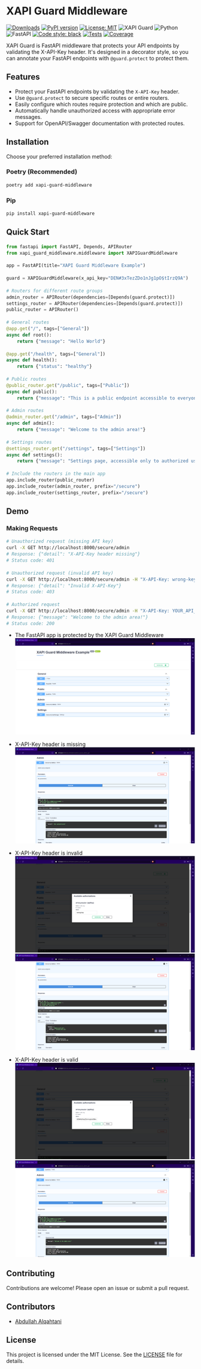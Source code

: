 # XAPI Guard Middleware

[![Downloads](https://img.shields.io/pypi/dm/xapi-guard-middleware)](https://pypi.org/project/xapi-guard-middleware/)
[![PyPI version](https://img.shields.io/pypi/v/xapi-guard-middleware
)](https://img.shields.io/pypi/v/xapi-guard-middleware)
[![License: MIT](https://img.shields.io/badge/License-MIT-yellow.svg)](https://opensource.org/licenses/MIT)
![XAPI Guard](https://img.shields.io/badge/XAPI_Guard-1.0.6-blue)
![Python](https://img.shields.io/badge/Python->=3.11,<4.0-blue)
![FastAPI](https://img.shields.io/badge/FastAPI->=0.109.0,<0.115.8-blue)
[![Code style: black](https://img.shields.io/badge/code%20style-black-000000.svg)](https://github.com/psf/black)
[![Tests](https://img.shields.io/badge/Tests-Pytest-green)](https://docs.pytest.org/)
[![Coverage](https://img.shields.io/badge/Coverage-100%25-brightgreen)](https://coverage.py/)

XAPI Guard is FastAPI middleware that protects your API endpoints by validating the X-API-Key header. It's designed in a decorator style, so you can annotate your FastAPI endpoints with `@guard.protect` to protect them.

## Features

- Protect your FastAPI endpoints by validating the `X-API-Key` header.
- Use `@guard.protect` to secure specific routes or entire routers.
- Easily configure which routes require protection and which are public.
- Automatically handle unauthorized access with appropriate error messages.
- Support for OpenAPI/Swagger documentation with protected routes.

## Installation

Choose your preferred installation method:

### Poetry (Recommended)
```bash
poetry add xapi-guard-middleware
```

### Pip
```bash
pip install xapi-guard-middleware
```

## Quick Start

```python
from fastapi import FastAPI, Depends, APIRouter
from xapi_guard_middleware.middleware import XAPIGuardMiddleware

app = FastAPI(title="XAPI Guard Middleware Example")

guard = XAPIGuardMiddleware(x_api_key="DEN#3xTezZDo1nJg1pO$tIrzQ9A")

# Routers for different route groups
admin_router = APIRouter(dependencies=[Depends(guard.protect)])
settings_router = APIRouter(dependencies=[Depends(guard.protect)])
public_router = APIRouter()

# General routes
@app.get("/", tags=["General"])
async def root():
    return {"message": "Hello World"}

@app.get("/health", tags=["General"])
async def health():
    return {"status": "healthy"}

# Public routes
@public_router.get("/public", tags=["Public"])
async def public():
    return {"message": "This is a public endpoint accessible to everyone."}

# Admin routes
@admin_router.get("/admin", tags=["Admin"])
async def admin():
    return {"message": "Welcome to the admin area!"}

# Settings routes
@settings_router.get("/settings", tags=["Settings"])
async def settings():
    return {"message": "Settings page, accessible only to authorized users."}

# Include the routers in the main app
app.include_router(public_router)
app.include_router(admin_router, prefix="/secure")
app.include_router(settings_router, prefix="/secure")
```

## Demo

### Making Requests

```bash
# Unauthorized request (missing API key)
curl -X GET http://localhost:8000/secure/admin
# Response: {"detail": "X-API-Key header missing"}
# Status code: 401

# Unauthorized request (invalid API key)
curl -X GET http://localhost:8000/secure/admin -H "X-API-Key: wrong-key"
# Response: {"detail": "Invalid X-API-Key"}
# Status code: 403

# Authorized request
curl -X GET http://localhost:8000/secure/admin -H "X-API-Key: YOUR_API_KEY"
# Response: {"message": "Welcome to the admin area!"}
# Status code: 200
```

* The FastAPI app is protected by the XAPI Guard Middleware
![image](./assets/1.png)

* X-API-Key header is missing
![image](./assets/2.png)

* X-API-Key header is invalid
![image](./assets/3.png)
![image](./assets/4.png)

* X-API-Key header is valid
![image](./assets/5.png)
![image](./assets/6.png)


## Contributing

Contributions are welcome! Please open an issue or submit a pull request.
## Contributors

- [Abdullah Alqahtani](https://github.com/anqorithm)

## License

This project is licensed under the MIT License. See the [LICENSE](LICENSE) file for details.
